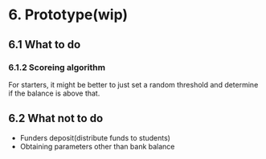 # 6. Prototype(wip)

## 6.1 What to do


### 6.1.2 Scoreing algorithm

For starters, it might be better to just set a random threshold and determine if the balance is above that.

## 6.2 What not to do

- Funders deposit(distribute funds to students)
- Obtaining parameters other than bank balance
